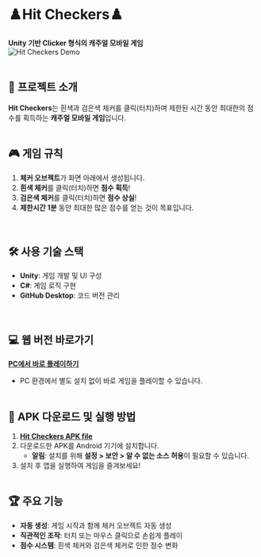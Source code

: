 # ♟️Hit Checkers♟️  
**Unity 기반 Clicker 형식의 캐주얼 모바일 게임**  
![Hit Checkers Demo](https://github.com/user-attachments/assets/dd97efe4-a5a8-43e0-b50a-a62af5ef8e9f)
<br></br>
## 📌 프로젝트 소개  
**Hit Checkers**는 흰색과 검은색 체커를 클릭(터치)하며 제한된 시간 동안 최대한의 점수를 획득하는 **캐주얼 모바일 게임**입니다.
<br></br>
## 🎮 게임 규칙  
1. **체커 오브젝트**가 화면 아래에서 생성됩니다.  
2. **흰색 체커**를 클릭(터치)하면 **점수 획득**!  
3. **검은색 체커**를 클릭(터치)하면 **점수 상실**!  
4. **제한시간 1분** 동안 최대한 많은 점수를 얻는 것이 목표입니다.  
<br></br>
## 🛠️ 사용 기술 스택  
- **Unity**: 게임 개발 및 UI 구성  
- **C#**: 게임 로직 구현  
- **GitHub Desktop**: 코드 버전 관리  
<br></br>
## 💻 웹 버전 바로가기  
[**PC에서 바로 플레이하기**](https://play.unity.com/en/games/d1acdbad-b77c-457d-a7e6-99f316645a21/hitcheckers2)  

- PC 환경에서 별도 설치 없이 바로 게임을 플레이할 수 있습니다.
<br></br>
## 📲 APK 다운로드 및 실행 방법  
1. [**Hit Checkers APK file**](https://github.com/SeokJinB/MoblieClicker/blob/main/HitCheckers.apk)
2. 다운로드한 APK를 Android 기기에 설치합니다.  
   - **알림**: 설치를 위해 **설정 > 보안 > 알 수 없는 소스 허용**이 필요할 수 있습니다.
3. 설치 후 앱을 실행하여 게임을 즐겨보세요!
<br></br>
## 🏆 주요 기능  
- **자동 생성**: 게임 시작과 함께 체커 오브젝트 자동 생성  
- **직관적인 조작**: 터치 또는 마우스 클릭으로 손쉽게 플레이
- **점수 시스템**: 흰색 체커와 검은색 체커로 인한 점수 변화  


